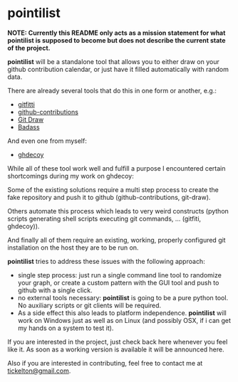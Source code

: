 # pointilist
**NOTE: Currently this README only acts as a mission statement for what pointilist is supposed to become but does not describe the current state of the project.**

**pointilist** will be a standalone tool that allows you to either draw on your github contribution calendar, or just have it filled automatically with random data.

There are already several tools that do this in one form or another, e.g.:

* [gitfitti](https://github.com/gelstudios/gitfiti)
* [github-contributions](https://github.com/IonicaBizau/github-contributions)
* [Git Draw](https://github.com/ben174/git-draw)
* [Badass](https://github.com/umayr/badass)

And even one from myself:

* [ghdecoy](https://github.com/tickelton/ghdecoy)

While all of these tool work well and fulfill a purpose I encountered certain shortcomings during my work on ghdecoy:

Some of the existing solutions require a multi step process to create the fake repository and push it to github (github-contributions, git-draw).

Others automate this process which leads to very weird constructs (python scripts generating shell scripts executing git commands, ... (gitfiti, ghdecoy)).

And finally all of them require an existing, working, properly configured git installation on the host they are to be run on.

**pointilist** tries to address these issues with the following approach:

* single step process: just run a single command line tool to randomize your graph, or create a custom pattern with the GUI tool and push to github with a single click.
* no external tools necessary: **pointilist** is going to be a pure python tool. No auxiliary scripts or git clients will be required.
* As a side effect this also leads to platform independence. **pointilist** will work on Windows just as well as on Linux (and possibly OSX, if i can get my hands on a system to test it).


If you are interested in the project, just check back here whenever you feel like it. As soon as a working version is available it will be announced here.

Also if you are interested in contributing, feel free to contact me at [tickelton@gmail.com](mailto:tickelton@gmail.com).

